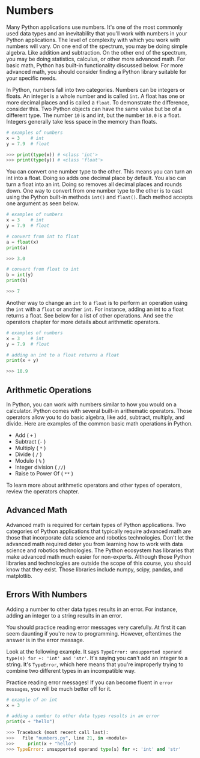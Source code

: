 # Numbers  

Many Python applications use numbers. It's one of the most commonly used data types and an inevitability that you'll work with numbers in your Python applications. The level of complexity with which you work with numbers will vary. On one end of the spectrum, you may be doing simple algebra. Like addition and subtraction. On the other end of the spectrum, you may be doing statistics, calculus, or other more advanced math. For basic math, Python has built-in functionality discussed below. For more advanced math, you should consider finding a Python library suitable for your specific needs.

In Python, numbers fall into two categories. Numbers can be integers or floats. An integer is a whole number and is called `int`. A float has one or more decimal places and is called a `float`. To demonstrate the difference, consider this. Two Python objects can have the same value but be of a different type. The number `10` is and int, but the number `10.0` is a float. Integers generally take less space in the memory than floats.

```python
# examples of numbers
x = 3    # int
y = 7.9  # float

>>> print(type(x)) # <class 'int'>
>>> print(type(y)) # <class 'float'>
```

You can convert one number type to the other. This means you can turn an int into a float. Doing so adds one decimal place by default. You also can turn a float into an int. Doing so removes all decimal places and rounds down. One way to convert from one number type to the other is to cast using the Python built-in methods `int()` and `float()`. Each method accepts one argument as seen below.

```python
# examples of numbers
x = 3    # int
y = 7.9  # float

# convert from int to float
a = float(x)
print(a)

>>> 3.0

# convert from float to int
b = int(y)
print(b)

>>> 7
```

Another way to change an `int` to a `float` is to perform an operation using the `int` with a `float` or another `int`. For instance, adding an int to a float returns a float. See below for a list of other operations. And see the operators chapter for more details about arithmetic operators.

```python
# examples of numbers
x = 3    # int
y = 7.9  # float

# adding an int to a float returns a float
print(x + y)

>>> 10.9
```

## Arithmetic Operations

In Python, you can work with numbers similar to how you would on a calculator. Python comes with several built-in arithematic operators. Those operators allow you to do basic algebra, like add, subtract, multiply, and divide. Here are examples of the common basic math operations in Python.

- Add ( `+` )  
- Subtract (`-` )  
- Multiply ( `*` )  
- Divide ( `/` )  
- Modulo ( `%` )  
- Integer division ( `//`)  
- Raise to Power Of ( `**` )  

To learn more about arithmetic operators and other types of operators, review the operators chapter.

## Advanced Math

Advanced math is required for certain types of Python applications. Two categories of Python applications that typically require advanced math are those that incorporate data science and robotics technologies. Don't let the advanced math required deter you from learning how to work with data science and robotics technologies. The Python ecosystem has libraries that make advanced math much easier for non-experts. Although those Python libraries and technologies are outside the scope of this course, you should know that they exist. Those libraries include numpy, scipy, pandas, and matplotlib.

## Errors With Numbers

Adding a number to other data types results in an error. For instance, adding an integer to a string results in an error. 

You should practice reading error messages very carefully. At first it can seem daunting if you're new to programming. However, oftentimes the answer is in the error message. 

Look at the following example. It says `TypeError: unsupported operand type(s) for +: 'int' and 'str'`. It's saying you can't add an integer to a string. It's `TypeError`, which here means that you're improperly trying to combine two different types in an incompatible way.  

Practice reading error messages! If you can become fluent in `error messages`, you will be much better off for it.  

```python
# example of an int
x = 3    

# adding a number to other data types results in an error
print(x + "hello")

>>> Traceback (most recent call last):
>>>   File "numbers.py", line 21, in <module>
>>>     print(x + "hello")
>>> TypeError: unsupported operand type(s) for +: 'int' and 'str'
```
